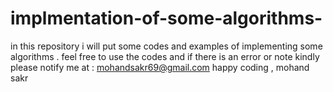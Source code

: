 # implmentation-of-some-algorithms-
in this repository i will put  some codes and examples of implementing  some algorithms .
feel free to use the codes and if there is an error or note kindly please notify me at :
mohandsakr69@gmail.com
happy coding ,
mohand sakr 

